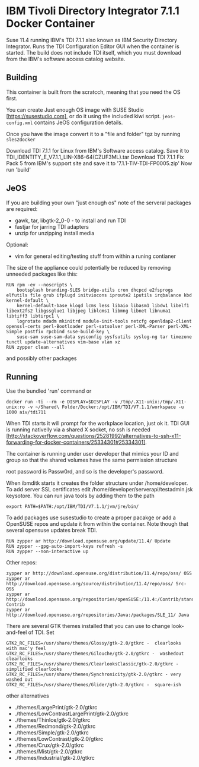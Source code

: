 IBM Tivoli Directory Integrator 7.1.1 Docker Container
======================================================

Suse 11.4 running IBM's TDI 7.1.1 also known as IBM Security Directory Integrator.
Runs the TDI Configuration Editor GUI when the container is started.
The build does not include TDI itself, which you must download from the IBM's software access catalog website.

Building
--------
This container is built from the scratcch, meaning that you need the OS first.

You can create Just enough OS image with SUSE Studio [https://susestudio.com], or do it using the included kiwi script. `jeos-config.xml` contains JeOS configuration details.

Once you have the image convert it to a "file and folder" tgz by running `sles2docker`

Download TDI 7.1.1 for Linux from IBM's Software access catalog. Save it to TDI_IDENTITY_E_V7.1.1_LIN-X86-64(CZUF3ML).tar
Download TDI 7.1.1 Fix Pack 5 from IBM's support site and save it to '7.1.1-TIV-TDI-FP0005.zip'
Now run 'build'

JeOS
----
If you are building your own "just enough os" note of the serveral packages are required:
* gawk, tar, libgtk-2_0-0 - to install and run TDI
* fastjar for jarring TDI adapters
* unzip for unzipping install media

Optional:
* vim for general editing/testing stuff from within a runing contianer

The size of the appliance could potentially be reduced by removing unneeded packages like this:
```
RUN rpm -ev --noscripts \
    bootsplash branding-SLES bridge-utils cron dhcpcd e2fsprogs elfutils file grub ifplugd initviocons iproute2 iputils irqbalance kbd kernel-default \
    kernel-default-base klogd lcms less libaio libasm1 libdw1 libelf1 libext2fs2 libgssglue1 libjpeg liblcms1 libmng libnet libnuma1 libtiff3 libtirpc1 \
    logrotate mdadm mkinitrd module-init-tools netcfg openldap2-client openssl-certs perl-Bootloader perl-satsolver perl-XML-Parser perl-XML-Simple postfix rpcbind suse-build-key \
    suse-sam suse-sam-data sysconfig sysfsutils syslog-ng tar timezone tunctl update-alternatives vim-base vlan xz
RUN zypper clean --all
```
and possibly other packages

Running
-------
Use the bundled 'run' command or

`docker run -ti --rm -e DISPLAY=$DISPLAY -v /tmp/.X11-unix:/tmp/.X11-unix:ro -v ~/Shared\ Folder/Docker:/opt/IBM/TDI/V7.1.1/workspace -u 1000 aiv/tdi711`

When TDI starts it will prompt for the workplace location, just ok it.
TDI GUI is running nativelly via a shared X socket, no ssh is needed [http://stackoverflow.com/questions/25281992/alternatives-to-ssh-x11-forwarding-for-docker-containers/25334301#25334301].

The container is running under user developer that mimics your ID and group so that the shared volumes have the same permission structure

root password is Passw0rd, and so is the developer's password.

When ibmditk starts it creates the folder structure under /home/developer. To add server SSL certificates edit /home/developer/serverapi/testadmin.jsk keysotore. You can run java tools by adding them to the path

`export PATH=$PATH:/opt/IBM/TDI/V7.1.1/jvm/jre/bin/`

To add packages use susestudio to create a proper pacakge or add a OpenSUSE repos and update it from within the container. Note though that several opensuse updates break TDI.

```
RUN zypper ar http://download.opensuse.org/update/11.4/ Update
RUN zypper --gpg-auto-import-keys refresh -s
RUN zypper --non-interactive up
```

Other repos:

```
zypper ar http://download.opensuse.org/distribution/11.4/repo/oss/ OSS
zypper ar http://download.opensuse.org/source/distribution/11.4/repo/oss/ Src-OSS
zypper ar http://download.opensuse.org/repositories/openSUSE:/11.4:/Contrib/standard/ Contrib
zypper ar http://download.opensuse.org/repositories/Java:/packages/SLE_11/ Java
```

There are several GTK themes installed that you can use to change look-and-feel of TDI. Set

```
GTK2_RC_FILES=/usr/share/themes/Glossy/gtk-2.0/gtkrc -  clearlooks with mac'y feel
GTK2_RC_FILES=/usr/share/themes/Gilouche/gtk-2.0/gtkrc -  washedout clearlooks
GTK2_RC_FILES=/usr/share/themes/ClearlooksClassic/gtk-2.0/gtkrc - simplified clearlooks
GTK2_RC_FILES=/usr/share/themes/Synchronicity/gtk-2.0/gtkrc - very washed out
GTK2_RC_FILES=/usr/share/themes/Glider/gtk-2.0/gtkrc -  square-ish
```

other alternatives

* ./themes/LargePrint/gtk-2.0/gtkrc
* ./themes/LowContrastLargePrint/gtk-2.0/gtkrc
* ./themes/ThinIce/gtk-2.0/gtkrc
* ./themes/Redmond/gtk-2.0/gtkrc
* ./themes/Simple/gtk-2.0/gtkrc
* ./themes/LowContrast/gtk-2.0/gtkrc
* ./themes/Crux/gtk-2.0/gtkrc
* ./themes/Mist/gtk-2.0/gtkrc
* ./themes/Industrial/gtk-2.0/gtkrc
